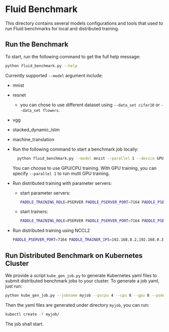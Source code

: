# Fluid Benchmark

This directory contains several models configurations and tools that used to run
Fluid benchmarks for local and distributed training.


## Run the Benchmark

To start, run the following command to get the full help message:

```bash
python fluid_benchmark.py --help
```

Currently supported `--model` argument include:

* mnist
* resnet
    * you can chose to use different dataset using `--data_set cifar10` or
      `--data_set flowers`.
* vgg
* stacked_dynamic_lstm
* machine_translation

* Run the following command to start a benchmark job locally:
    ```bash
      python fluid_benchmark.py --model mnist --parallel 1 --device GPU --with_test
    ```
    You can choose to use GPU/CPU training. With GPU training, you can specify
    `--parallel 1` to run multi GPU training.
* Run distributed training with parameter servers:
    * start parameter servers:
        ```bash
        PADDLE_TRAINING_ROLE=PSERVER PADDLE_PSERVER_PORT=7164 PADDLE_PSERVER_IPS=127.0.0.1 PADDLE_TRAINERS=1 PADDLE_CURRENT_IP=127.0.0.1 PADDLE_TRAINER_ID=0 python fluid_benchmark.py --model mnist --parallel 0 --device GPU --update_method pserver
        ```
    * start trainers:
        ```bash
        PADDLE_TRAINING_ROLE=PSERVER PADDLE_PSERVER_PORT=7164 PADDLE_PSERVER_IPS=127.0.0.1 PADDLE_TRAINERS=1 PADDLE_CURRENT_IP=127.0.0.1 PADDLE_TRAINER_ID=0 python fluid_benchmark.py --model mnist --parallel 0 --device GPU --update_method pserver
        ```
* Run distributed training using NCCL2
    ```bash
    PADDLE_PSERVER_PORT=7164 PADDLE_TRAINER_IPS=192.168.0.2,192.168.0.3  PADDLE_CURRENT_IP=127.0.0.1 PADDLE_TRAINER_ID=0 python fluid_benchmark.py --model mnist --parallel 0 --device GPU --update_method nccl2
    ```

## Run Distributed Benchmark on Kubernetes Cluster

We provide a script `kube_gen_job.py` to generate Kubernetes yaml files to submit
distributed benchmark jobs to your cluster. To generate a job yaml, just run:

```bash
python kube_gen_job.py --jobname myjob --pscpu 4 --cpu 8 --gpu 8 --psmemory 20 --memory 40 --pservers 4 --trainers 4 --entry "python fluid_benchmark.py --model mnist --parallel 1 --device GPU --update_method pserver --with_test" --disttype pserver
```

Then the yaml files are generated under directory `myjob`, you can run:

```bash
kubectl create -f myjob/
```

The job shall start.
